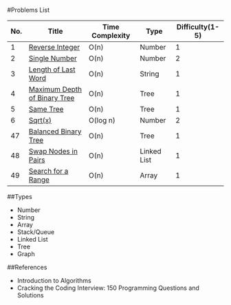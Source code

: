 #Problems List

No.  | Title  | Time Complexity | Type | Difficulty(1\-5)
------------- | ------------- | ------------- | ------------- | -------------
1 | [Reverse Integer][1]  | O(n) | Number | 1
2 | [Single Number][2]  | O(n)  | Number | 2
3 | [Length of Last Word][3] | O(n)  | String | 1
4 | [Maximum Depth of Binary Tree][4]  | O(n)  | Tree | 1
5 | [Same Tree][5]  | O(n)  | Tree | 1
6 | [Sqrt(x)][6]  | O(log n)  | Number | 2
47 | [Balanced Binary Tree][47]  | O(n)  | Tree | 1
48 | [Swap Nodes in Pairs][48]  | O(n)  | Linked List | 1
49 | [Search for a Range][49]  | O(n)  | Array | 1

##Types
* Number
* String
* Array
* Stack/Queue
* Linked List
* Tree
* Graph

##References
* Introduction to Algorithms
* Cracking the Coding Interview: 150 Programming Questions and Solutions

[1]: http://oj.leetcode.com/problems/reverse-integer/
[2]: http://oj.leetcode.com/problems/single-number/
[3]: http://oj.leetcode.com/problems/length-of-last-word/
[4]: http://oj.leetcode.com/problems/maximum-depth-of-binary-tree/
[5]: http://oj.leetcode.com/problems/same-tree/
[6]: http://oj.leetcode.com/problems/sqrtx/
[47]: https://oj.leetcode.com/problems/balanced-binary-tree/
[48]: https://oj.leetcode.com/problems/swap-nodes-in-pairs/
[49]: https://oj.leetcode.com/problems/search-for-a-range/
